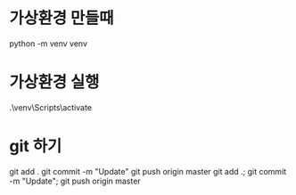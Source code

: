 # 가상환경 만들때
python -m venv venv

# 가상환경 실행
.\venv\Scripts\activate

# git 하기
git add .
git commit -m "Update"
git push origin master
git add .; git commit -m "Update"; git push origin master

